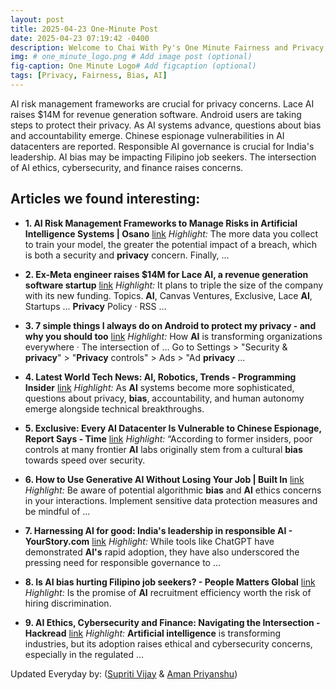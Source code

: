```yaml
---
layout: post
title: 2025-04-23 One-Minute Post
date: 2025-04-23 07:19:42 -0400
description: Welcome to Chai With Py's One Minute Fairness and Privacy, which aims to provide you the current happenings in the world of Fairness, Privacy, and AI.
img: # one_minute_logo.png # Add image post (optional)
fig-caption: One Minute Logo# Add figcaption (optional)
tags: [Privacy, Fairness, Bias, AI]
---
```


AI risk management frameworks are crucial for privacy concerns. Lace AI raises $14M for revenue generation software. Android users are taking steps to protect their privacy. As AI systems advance, questions about bias and accountability emerge. Chinese espionage vulnerabilities in AI datacenters are reported. Responsible AI governance is crucial for India's leadership. AI bias may be impacting Filipino job seekers. The intersection of AI ethics, cybersecurity, and finance raises concerns.

## Articles we found interesting:

- **1. <b>AI</b> Risk Management Frameworks to Manage Risks in <b>Artificial Intelligence</b> Systems | Osano** [link](https://www.jdsupra.com/legalnews/ai-risk-management-frameworks-to-manage-5746651/)
_Highlight:_ The more data you collect to train your model, the greater the potential impact of a breach, which is both a security and <b>privacy</b> concern. Finally,&nbsp;...

- **2. Ex-Meta engineer raises $14M for Lace <b>AI</b>, a revenue generation software startup** [link](https://techcrunch.com/2025/04/22/ex-meta-engineer-raises-14m-for-lace-an-ai-powered-revenue-generation-software-startup/)
_Highlight:_ It plans to triple the size of the company with its new funding. Topics. <b>AI</b>, Canvas Ventures, Exclusive, Lace <b>AI</b>, Startups ... <b>Privacy</b> Policy &middot; RSS&nbsp;...

- **3. 7 simple things I always do on Android to protect my <b>privacy</b> - and why you should too** [link](https://www.zdnet.com/article/7-simple-things-i-always-do-on-android-to-protect-my-privacy-and-why-you-should-too/)
_Highlight:_ How <b>AI</b> is transforming organizations everywhere &middot; The intersection of ... Go to Settings &gt; &quot;Security &amp; <b>privacy</b>&quot; &gt; &quot;<b>Privacy</b> controls&quot; &gt; Ads &gt; &quot;Ad <b>privacy</b>&nbsp;...

- **4. Latest World Tech News: <b>AI</b>, Robotics, Trends - Programming Insider** [link](https://programminginsider.com/latest-world-tech-news-ai-robotics-trends/)
_Highlight:_ As <b>AI</b> systems become more sophisticated, questions about privacy, <b>bias</b>, accountability, and human autonomy emerge alongside technical breakthroughs.

- **5. Exclusive: Every <b>AI</b> Datacenter Is Vulnerable to Chinese Espionage, Report Says - Time** [link](https://time.com/7279123/ai-datacenter-superintelligence-china-trump-report/)
_Highlight:_ “According to former insiders, poor controls at many frontier <b>AI</b> labs originally stem from a cultural <b>bias</b> towards speed over security.

- **6. How to Use Generative <b>AI</b> Without Losing Your Job | Built In** [link](https://builtin.com/artificial-intelligence/how-use-generative-ai-safely)
_Highlight:_ Be aware of potential algorithmic <b>bias</b> and <b>AI</b> ethics concerns in your interactions. Implement sensitive data protection measures and be mindful of&nbsp;...

- **7. Harnessing <b>AI</b> for good: India&#39;s leadership in responsible <b>AI</b> - YourStory.com** [link](https://yourstory.com/enterprise-story/2025/04/harnessing-ai-for-good-india-leadership)
_Highlight:_ While tools like ChatGPT have demonstrated <b>AI&#39;s</b> rapid adoption, they have also underscored the pressing need for responsible governance to&nbsp;...

- **8. Is <b>AI</b> bias hurting Filipino job seekers? - People Matters Global** [link](https://www.peoplemattersglobal.com/article/talent-acquisition/is-ai-bias-hurting-filipino-job-seekers-45273)
_Highlight:_ Is the promise of <b>AI</b> recruitment efficiency worth the risk of hiring discrimination.

- **9. <b>AI</b> Ethics, Cybersecurity and Finance: Navigating the Intersection - Hackread** [link](https://hackread.com/ai-ethics-cybersecurity-finance-navigating-intersection/)
_Highlight:_ <b>Artificial intelligence</b> is transforming industries, but its adoption raises ethical and cybersecurity concerns, especially in the regulated&nbsp;...


Updated Everyday by: (<a href="https://supritivijay.github.io/">Supriti Vijay</a> & <a href="https://amanpriyanshu.github.io/">Aman Priyanshu</a>)

